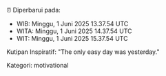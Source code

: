 ⏰ Diperbarui pada:
- WIB: Minggu, 1 Juni 2025 13.37.54 UTC
- WITA: Minggu, 1 Juni 2025 14.37.54 UTC
- WIT: Minggu, 1 Juni 2025 15.37.54 UTC

Kutipan Inspiratif:
"The only easy day was yesterday."


Kategori: motivational

